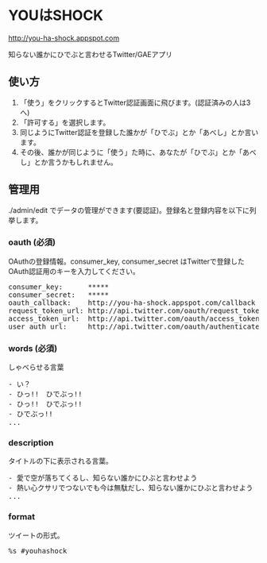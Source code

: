 # YOUはSHOCK
http://you-ha-shock.appspot.com

知らない誰かにひでぶと言わせるTwitter/GAEアプリ


## 使い方
1. 「使う」をクリックするとTwitter認証画面に飛びます。(認証済みの人は3へ)
2. 「許可する」を選択します。
3. 同じようにTwitter認証を登録した誰かが「ひでぶ」とか「あべし」とか言います。
4. その後、誰かが同じように「使う」た時に、あなたが「ひでぶ」とか「あべし」とか言うかもしれません。


## 管理用
./admin/edit でデータの管理ができます(要認証)。登録名と登録内容を以下に列挙します。


### oauth (必須)
OAuthの登録情報。consumer_key, consumer_secret はTwitterで登録したOAuth認証用のキーを入力してください。

<pre>
consumer_key:      *****  
consumer_secret:   *****  
oauth_callback:    http://you-ha-shock.appspot.com/callback  
request_token_url: http://api.twitter.com/oauth/request_token  
access_token_url:  http://api.twitter.com/oauth/access_token  
user_auth_url:     http://api.twitter.com/oauth/authenticate  
</pre>


### words (必須)
しゃべらせる言葉

<pre>
- い？  
- ひっ!!　ひでぶっ!!  
- ひっ!!　ひでぶっ!!  
- ひでぶっ!!  
...  
</pre>


### description
タイトルの下に表示される言葉。

<pre>
- 愛で空が落ちてくるし、知らない誰かにひぶと言わせよう  
- 熱い心クサリでつないでも今は無駄だし、知らない誰かにひぶと言わせよう  
...  
</pre>

### format
ツイートの形式。

<pre>
%s #youhashock
</pre>


